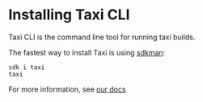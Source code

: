 # Installing Taxi CLI
Taxi CLI is the command line tool for running taxi builds.

The fastest way to install Taxi is using [sdkman](https://sdkman.io/install):

```shell
sdk i taxi
taxi
```

For more information, see [our docs](https://docs.taxilang.org/intro/getting-started/)
